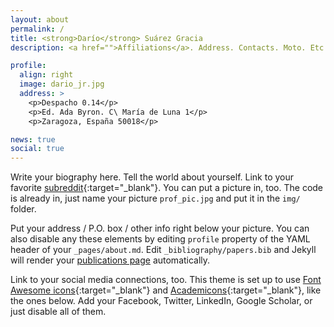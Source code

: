 ```yaml
---
layout: about
permalink: /
title: <strong>Darío</strong> Suárez Gracia
description: <a href="">Affiliations</a>. Address. Contacts. Moto. Etc.

profile:
  align: right
  image: dario_jr.jpg
  address: >
    <p>Despacho 0.14</p>
    <p>Ed. Ada Byron. C\ María de Luna 1</p>
    <p>Zaragoza, España 50018</p>

news: true
social: true
---
```


Write your biography here. Tell the world about yourself. Link to your favorite [subreddit](http://reddit.com){:target="\_blank"}. You can put a picture in, too. The code is already in, just name your picture `prof_pic.jpg` and put it in the `img/` folder.

Put your address / P.O. box / other info right below your picture. You can also disable any these elements by editing `profile` property of the YAML header of your `_pages/about.md`. Edit `_bibliography/papers.bib` and Jekyll will render your [publications page](/al-folio/publications/) automatically.

Link to your social media connections, too. This theme is set up to use [Font Awesome icons](http://fortawesome.github.io/Font-Awesome/){:target="\_blank"} and [Academicons](https://jpswalsh.github.io/academicons/){:target="\_blank"}, like the ones below. Add your Facebook, Twitter, LinkedIn, Google Scholar, or just disable all of them.
